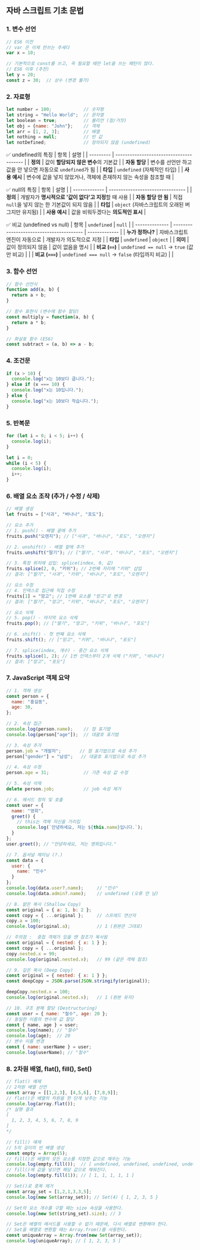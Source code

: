 ## 자바 스크립트 기초 문법
### 1. 변수 선언
```js
// ES6 이전
// var 은 이제 안쓰는 추세다
var x = 10;

// 기본적으로 const를 쓰고, 꼭 필요할 때만 let을 쓰는 패턴이 많다.
// ES6 이후 (추천)
let y = 20;
const z = 30;  // 상수 (변경 불가)
```  
### 2. 자료형
```js
let number = 100;            // 숫자형
let string = "Hello World";  // 문자열
let boolean = true;          // 불리언 (참/거짓)
let obj = {name: "John"};    // 객체
let arr = [1, 2, 3];         // 배열
let nothing = null;          // 빈 값
let notDefined;              // 정의되지 않음 (undefined)
```
✅ undefined의 특징
| 항목        | 설명                                      |
| --------- | --------------------------------------- |
| **정의**    | 값이 **할당되지 않은 변수**의 기본값                  |
| **자동 할당** | 변수를 선언만 하고 값을 안 넣으면 자동으로 `undefined`가 됨 |
| **타입**    | `undefined` (자체적인 타입)                   |
| **사용 예시** | 변수에 값을 넣지 않았거나, 객체에 존재하지 않는 속성을 참조할 때   |

✅ null의 특징
| 항목            | 설명                               |
| ------------- | -------------------------------- |
| **정의**        | 개발자가 **명시적으로 '값이 없다'고 지정**할 때 사용 |
| **자동 할당 안 됨** | 직접 `null`을 넣지 않는 한 기본값이 되지 않음    |
| **타입**        | `object` (자바스크립트의 오래된 버그지만 유지됨)  |
| **사용 예시**     | 값을 비워두겠다는 **의도적인 표시**            |

✅ 비교 (undefined vs null)
| 항목             | `undefined`                              | `null`        |
| -------------- | ---------------------------------------- | ------------- |
| **누가 정하나?**    | 자바스크립트 엔진이 자동으로                          | 개발자가 의도적으로 지정 |
| **타입**         | `undefined`                              | `object`      |
| **의미**         | 값이 정의되지 않음                               | 값이 없음을 명시     |
| **비교 (`==`)**  | `undefined == null` → `true` (값만 비교)     |               |
| **비교 (`===`)** | `undefined === null` → `false` (타입까지 비교) |               |

### 3. 함수 선언
```js
// 함수 선언식
function add(a, b) {
  return a + b;
}

// 함수 표현식 (변수에 함수 할당)
const multiply = function(a, b) {
  return a * b;
}

// 화살표 함수 (ES6)
const subtract = (a, b) => a - b;
```
### 4. 조건문
```js
if (x > 10) {
  console.log("x는 10보다 큽니다.");
} else if (x === 10) {
  console.log("x는 10입니다.");
} else {
  console.log("x는 10보다 작습니다.");
}
```
### 5. 반복문
```js
for (let i = 0; i < 5; i++) {
  console.log(i);
}

let i = 0;
while (i < 5) {
  console.log(i);
  i++;
}
```
### 6. 배열 요소 조작 (추가 / 수정 / 삭제)
```js
// 배열 생성
let fruits = ["사과", "바나나", "포도"];

// 요소 추가
// 1. push() - 배열 끝에 추가
fruits.push("오렌지"); // ["사과", "바나나", "포도", "오렌지"]

// 2. unshift() - 배열 앞에 추가
fruits.unshift("딸기"); // ["딸기", "사과", "바나나", "포도", "오렌지"]

// 3. 특정 위치에 삽입: splice(index, 0, 값)
fruits.splice(2, 0, "키위"); // 2번째 자리에 "키위" 삽입
// 결과: ["딸기", "사과", "키위", "바나나", "포도", "오렌지"]

// 요소 수정
// 4. 인덱스로 접근해 직접 수정
fruits[1] = "망고"; // 1번째 요소를 "망고"로 변경
// 결과: ["딸기", "망고", "키위", "바나나", "포도", "오렌지"]

// 요소 삭제
// 5. pop() - 마지막 요소 삭제
fruits.pop(); // ["딸기", "망고", "키위", "바나나", "포도"]

// 6. shift() - 첫 번째 요소 삭제
fruits.shift(); // ["망고", "키위", "바나나", "포도"]

// 7. splice(index, 개수) - 중간 요소 삭제
fruits.splice(1, 2); // 1번 인덱스부터 2개 삭제 ("키위", "바나나")
// 결과: ["망고", "포도"]

```
### 7. JavaScript 객체 요약
```js
// 1. 객체 생성
const person = {
  name: "홍길동",
  age: 30,
};

// 2. 속성 접근
console.log(person.name);    // 점 표기법
console.log(person["age"]);  // 대괄호 표기법

// 3. 속성 추가
person.job = "개발자";       // 점 표기법으로 속성 추가
person["gender"] = "남성";   // 대괄호 표기법으로 속성 추가

// 4. 속성 수정
person.age = 31;             // 기존 속성 값 수정

// 5. 속성 삭제
delete person.job;           // job 속성 제거

// 6. 메서드 정의 및 호출
const user = {
  name: "영희",
  greet() {
    // this는 객체 자신을 가리킴
    console.log(`안녕하세요, 저는 ${this.name}입니다.`);
  }
};
user.greet(); // "안녕하세요, 저는 영희입니다."

// 7. 옵셔널 체이닝 (?.)
const data = {
  user: {
    name: "민수"
  }
};
console.log(data.user?.name);     // "민수"
console.log(data.admin?.name);    // undefined (오류 안 남)

// 8. 얕은 복사 (Shallow Copy)
const original = { a: 1, b: 2 };
const copy = { ...original };     // 스프레드 연산자
copy.a = 100;
console.log(original.a);          // 1 (원본은 그대로)

// 주의점 :  중첩 객체가 있을 땐 참조가 복사됨
const original = { nested: { x: 1 } };
const copy = { ...original };
copy.nested.x = 99;
console.log(original.nested.x);   // 99 (같은 객체 참조)

// 9. 깊은 복사 (Deep Copy)
const original = { nested: { x: 1 } };
const deepCopy = JSON.parse(JSON.stringify(original));

deepCopy.nested.x = 100;
console.log(original.nested.x);   // 1 (원본 유지)

// 10. 구조 분해 할당 (Destructuring)
const user = { name: "철수", age: 20 };
// 동일한 이름의 변수에 값 할당
const { name, age } = user;
console.log(name); // "철수"
console.log(age);  // 20
// 변수 이름 변경
const { name: userName } = user;
console.log(userName); // "철수"
```
### 8. 2차원 배열, flat(), fill(), Set()
```js
// flat() 예제
// 2차원 배열 선언
const array = [[1,2,3], [4,5,6], [7,8,9]];
// flat()은 배열의 차원을 한 단계 낮추는 기능
console.log(array.flat()); 
/* 실행 결과
[
  1, 2, 3, 4, 5, 6, 7, 8, 9
]
*/
```
```js
// fill() 예제
// 5의 길이의 빈 배열 생성
const empty = Array(5);
// fill()은 배열의 모든 요소를 지정한 값으로 채우는 기능
console.log(empty.fill());  // [ undefined, undefined, undefined, undefined, undefined ]
// fill()에 값을 넣으면 해당 값으로 채워진다.
console.log(empty.fill(1)); // [ 1, 1, 1, 1, 1 ]

```
```js
// Set()로 중복 제거
const array_set = [1,2,1,3,3,5];
console.log(new Set(array_set)); // Set(4) { 1, 2, 3, 5 }

// Set의 요소 개수를 구할 때는 size 속성을 사용한다.
console.log(new Set(string_set).size); // 3

// Set은 배열의 메서드를 사용할 수 없기 때문에, 다시 배열로 변환해야 한다.
// Set을 배열로 변환할 때는 Array.from()를 사용한다.
const uniqueArray = Array.from(new Set(array_set));
console.log(uniqueArray); // [ 1, 2, 3, 5 ]
```